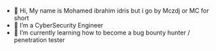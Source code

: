 - 👋 Hi, My name is Mohamed ibrahim  idris but i go by Mczdj or MC for short
- 👀 I’m a CyberSecurity Engineer 
- 🌱 I’m currently learning how to become a bug bounty hunter / penetration tester

<!---
mczdj/mczdj is a ✨ special ✨ repository because its `README.md` (this file) appears on your GitHub profile.
You can click the Preview link to take a look at your changes.
--->
